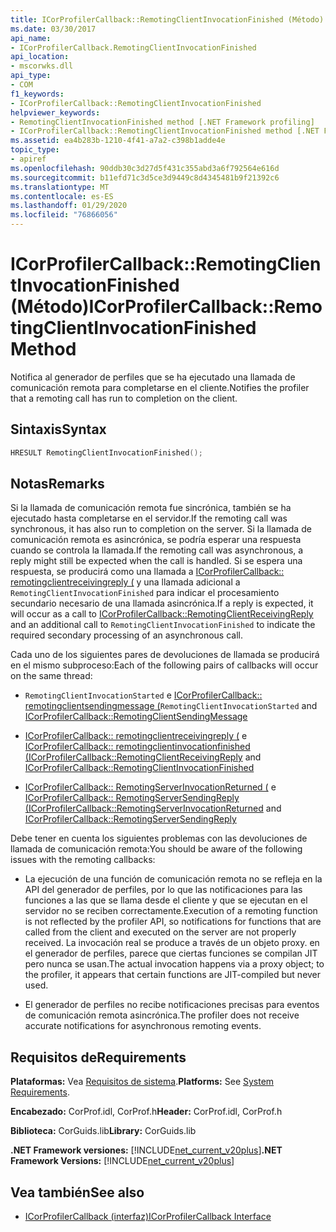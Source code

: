 ```yaml
---
title: ICorProfilerCallback::RemotingClientInvocationFinished (Método)
ms.date: 03/30/2017
api_name:
- ICorProfilerCallback.RemotingClientInvocationFinished
api_location:
- mscorwks.dll
api_type:
- COM
f1_keywords:
- ICorProfilerCallback::RemotingClientInvocationFinished
helpviewer_keywords:
- RemotingClientInvocationFinished method [.NET Framework profiling]
- ICorProfilerCallback::RemotingClientInvocationFinished method [.NET Framework profiling]
ms.assetid: ea4b283b-1210-4f41-a7a2-c398b1adde4e
topic_type:
- apiref
ms.openlocfilehash: 90ddb30c3d27d5f431c355abd3a6f792564e616d
ms.sourcegitcommit: b11efd71c3d5ce3d9449c8d4345481b9f21392c6
ms.translationtype: MT
ms.contentlocale: es-ES
ms.lasthandoff: 01/29/2020
ms.locfileid: "76866056"
---
```

# <a name="icorprofilercallbackremotingclientinvocationfinished-method"></a><span data-ttu-id="74003-102">ICorProfilerCallback::RemotingClientInvocationFinished (Método)</span><span class="sxs-lookup"><span data-stu-id="74003-102">ICorProfilerCallback::RemotingClientInvocationFinished Method</span></span>
<span data-ttu-id="74003-103">Notifica al generador de perfiles que se ha ejecutado una llamada de comunicación remota para completarse en el cliente.</span><span class="sxs-lookup"><span data-stu-id="74003-103">Notifies the profiler that a remoting call has run to completion on the client.</span></span>  
  
## <a name="syntax"></a><span data-ttu-id="74003-104">Sintaxis</span><span class="sxs-lookup"><span data-stu-id="74003-104">Syntax</span></span>  
  
```cpp  
HRESULT RemotingClientInvocationFinished();  
```  
  
## <a name="remarks"></a><span data-ttu-id="74003-105">Notas</span><span class="sxs-lookup"><span data-stu-id="74003-105">Remarks</span></span>  
 <span data-ttu-id="74003-106">Si la llamada de comunicación remota fue sincrónica, también se ha ejecutado hasta completarse en el servidor.</span><span class="sxs-lookup"><span data-stu-id="74003-106">If the remoting call was synchronous, it has also run to completion on the server.</span></span> <span data-ttu-id="74003-107">Si la llamada de comunicación remota es asincrónica, se podría esperar una respuesta cuando se controla la llamada.</span><span class="sxs-lookup"><span data-stu-id="74003-107">If the remoting call was asynchronous, a reply might still be expected when the call is handled.</span></span> <span data-ttu-id="74003-108">Si se espera una respuesta, se producirá como una llamada a [ICorProfilerCallback:: remotingclientreceivingreply (](icorprofilercallback-remotingclientreceivingreply-method.md) y una llamada adicional a `RemotingClientInvocationFinished` para indicar el procesamiento secundario necesario de una llamada asincrónica.</span><span class="sxs-lookup"><span data-stu-id="74003-108">If a reply is expected, it will occur as a call to [ICorProfilerCallback::RemotingClientReceivingReply](icorprofilercallback-remotingclientreceivingreply-method.md) and an additional call to `RemotingClientInvocationFinished` to indicate the required secondary processing of an asynchronous call.</span></span>  
  
 <span data-ttu-id="74003-109">Cada uno de los siguientes pares de devoluciones de llamada se producirá en el mismo subproceso:</span><span class="sxs-lookup"><span data-stu-id="74003-109">Each of the following pairs of callbacks will occur on the same thread:</span></span>  
  
- <span data-ttu-id="74003-110">`RemotingClientInvocationStarted` e [ICorProfilerCallback:: remotingclientsendingmessage (](icorprofilercallback-remotingclientsendingmessage-method.md)</span><span class="sxs-lookup"><span data-stu-id="74003-110">`RemotingClientInvocationStarted` and [ICorProfilerCallback::RemotingClientSendingMessage](icorprofilercallback-remotingclientsendingmessage-method.md)</span></span>  
  
- <span data-ttu-id="74003-111">[ICorProfilerCallback:: remotingclientreceivingreply (](icorprofilercallback-remotingclientreceivingreply-method.md) e [ICorProfilerCallback:: remotingclientinvocationfinished (](icorprofilercallback-remotingclientinvocationfinished-method.md)</span><span class="sxs-lookup"><span data-stu-id="74003-111">[ICorProfilerCallback::RemotingClientReceivingReply](icorprofilercallback-remotingclientreceivingreply-method.md) and [ICorProfilerCallback::RemotingClientInvocationFinished](icorprofilercallback-remotingclientinvocationfinished-method.md)</span></span>  
  
- <span data-ttu-id="74003-112">[ICorProfilerCallback:: RemotingServerInvocationReturned (](icorprofilercallback-remotingserverinvocationreturned-method.md) e [ICorProfilerCallback:: RemotingServerSendingReply (](icorprofilercallback-remotingserversendingreply-method.md)</span><span class="sxs-lookup"><span data-stu-id="74003-112">[ICorProfilerCallback::RemotingServerInvocationReturned](icorprofilercallback-remotingserverinvocationreturned-method.md) and [ICorProfilerCallback::RemotingServerSendingReply](icorprofilercallback-remotingserversendingreply-method.md)</span></span>  
  
 <span data-ttu-id="74003-113">Debe tener en cuenta los siguientes problemas con las devoluciones de llamada de comunicación remota:</span><span class="sxs-lookup"><span data-stu-id="74003-113">You should be aware of the following issues with the remoting callbacks:</span></span>  
  
- <span data-ttu-id="74003-114">La ejecución de una función de comunicación remota no se refleja en la API del generador de perfiles, por lo que las notificaciones para las funciones a las que se llama desde el cliente y que se ejecutan en el servidor no se reciben correctamente.</span><span class="sxs-lookup"><span data-stu-id="74003-114">Execution of a remoting function is not reflected by the profiler API, so notifications for functions that are called from the client and executed on the server are not properly received.</span></span> <span data-ttu-id="74003-115">La invocación real se produce a través de un objeto proxy. en el generador de perfiles, parece que ciertas funciones se compilan JIT pero nunca se usan.</span><span class="sxs-lookup"><span data-stu-id="74003-115">The actual invocation happens via a proxy object; to the profiler, it appears that certain functions are JIT-compiled but never used.</span></span>  
  
- <span data-ttu-id="74003-116">El generador de perfiles no recibe notificaciones precisas para eventos de comunicación remota asincrónica.</span><span class="sxs-lookup"><span data-stu-id="74003-116">The profiler does not receive accurate notifications for asynchronous remoting events.</span></span>  
  
## <a name="requirements"></a><span data-ttu-id="74003-117">Requisitos de</span><span class="sxs-lookup"><span data-stu-id="74003-117">Requirements</span></span>  
 <span data-ttu-id="74003-118">**Plataformas:** Vea [Requisitos de sistema](../../../../docs/framework/get-started/system-requirements.md).</span><span class="sxs-lookup"><span data-stu-id="74003-118">**Platforms:** See [System Requirements](../../../../docs/framework/get-started/system-requirements.md).</span></span>  
  
 <span data-ttu-id="74003-119">**Encabezado:** CorProf.idl, CorProf.h</span><span class="sxs-lookup"><span data-stu-id="74003-119">**Header:** CorProf.idl, CorProf.h</span></span>  
  
 <span data-ttu-id="74003-120">**Biblioteca:** CorGuids.lib</span><span class="sxs-lookup"><span data-stu-id="74003-120">**Library:** CorGuids.lib</span></span>  
  
 <span data-ttu-id="74003-121">**.NET Framework versiones:** [!INCLUDE[net_current_v20plus](../../../../includes/net-current-v20plus-md.md)]</span><span class="sxs-lookup"><span data-stu-id="74003-121">**.NET Framework Versions:** [!INCLUDE[net_current_v20plus](../../../../includes/net-current-v20plus-md.md)]</span></span>  
  
## <a name="see-also"></a><span data-ttu-id="74003-122">Vea también</span><span class="sxs-lookup"><span data-stu-id="74003-122">See also</span></span>

- [<span data-ttu-id="74003-123">ICorProfilerCallback (interfaz)</span><span class="sxs-lookup"><span data-stu-id="74003-123">ICorProfilerCallback Interface</span></span>](icorprofilercallback-interface.md)
